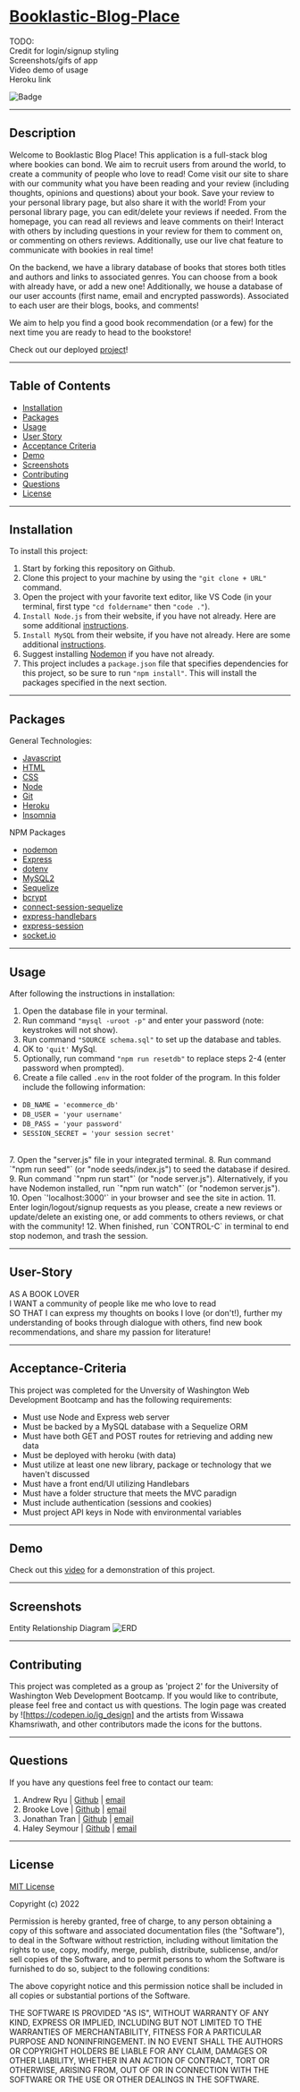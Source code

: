 # [Booklastic-Blog-Place](URL)

TODO: <br>
Credit for login/signup styling <br>
Screenshots/gifs of app <br>
Video demo of usage <br>
Heroku link <br>

![Badge](https://img.shields.io/badge/license-MIT-blue)

---
## Description

Welcome to Booklastic Blog Place! This application is a full-stack blog where bookies can bond. We aim to recruit users from around the world, to create a community of people who love to read! Come visit our site to share with our community what you have been reading and your review (including thoughts, opinions and questions) about your book. Save your review to your personal library page, but also share it with the world! From your personal library page, you can edit/delete your reviews if needed. From the homepage, you can read all reviews and leave comments on their! Interact with others by including questions in your review for them to comment on, or commenting on others reviews. Additionally, use our live chat feature to communicate with bookies in real time!

On the backend, we have a library database of books that stores both titles and authors and links to associated genres. You can choose from a book with already have, or add a new one! Additionally, we house a database of our user accounts (first name, email and encrypted passwords). Associated to each user are their blogs, books, and comments! 

We aim to help you find a good book recommendation (or a few) for the next time you are ready to head to the bookstore! 

Check out our deployed [project](https://fathomless-bastion-58602.herokuapp.com/)! 

---
## Table of Contents

* [Installation](#installation)
* [Packages](#packages)
* [Usage](#usage)
* [User Story](#user-story)
* [Acceptance Criteria](#acceptance-criteria)
* [Demo](#demo)
* [Screenshots](#screenshots)
* [Contributing](#contributing)
* [Questions](#questions)
* [License](#license)

---
## Installation

To install this project: 
1. Start by forking this repository on Github. 
2. Clone this project to your machine by using the `"git clone + URL"` command. 
3. Open the project with your favorite text editor, like VS Code (in your terminal, first type `"cd foldername"` then `"code ."`). 
4. `Install Node.js` from their website, if you have not already. Here are some additional [instructions](https://coding-boot-camp.github.io/full-stack/nodejs/how-to-install-nodejs).
5. `Install MySQL` from their website, if you have not already. Here are some additional [instructions](https://coding-boot-camp.github.io/full-stack/mysql/mysql-installation-guide).
6. Suggest installing [Nodemon](https://www.npmjs.com/package/nodemon) if you have not already.
7. This project includes a `package.json` file that specifies dependencies for this project, so be sure to run `"npm install"`. This will install the packages specified in the next section. 

---
## Packages

General Technologies: 
- [Javascript](https://www.javascript.com/)
- [HTML](https://html.com/)
- [CSS](https://developer.mozilla.org/en-US/docs/Web/CSS)
- [Node](https://www.npmjs.com/package/node)
- [Git](https://git-scm.com/)
- [Heroku](https://www.heroku.com/)
- [Insomnia](https://insomnia.rest/)

NPM Packages
- [nodemon](https://www.npmjs.com/package/nodemon) 
- [Express](https://www.npmjs.com/package/express)
- [dotenv](https://www.npmjs.com/package/dotenv)
- [MySQL2](https://www.npmjs.com/package/mysql)
- [Sequelize](https://www.npmjs.com/package/sequelize)
- [bcrypt](https://www.npmjs.com/package/bcrypt)
- [connect-session-sequelize](https://www.npmjs.com/package/connect-session-sequelize)
- [express-handlebars](https://www.npmjs.com/package/express-handlebars)
- [express-session](https://www.npmjs.com/package/express-session)
- [socket.io](https://www.npmjs.com/package/socket.io)

---
## Usage

After following the instructions in installation:
1. Open the database file in your terminal. 
2. Run command `"mysql -uroot -p"` and enter your password (note: keystrokes will not show).
3. Run command `"SOURCE schema.sql"` to set up the database and tables.
4. OK to `'quit'` MySql.
5. Optionally, run command `"npm run resetdb"` to replace steps 2-4 (enter password when prompted).
6. Create a file called `.env` in the root folder of the program. In this folder include the following information: <br>
  - `DB_NAME = 'ecommerce_db'`
  - `DB_USER = 'your username'`
  - `DB_PASS = 'your password'`
  - `SESSION_SECRET = 'your session secret'`
<br>
7. Open the "server.js" file in your integrated terminal. 
8. Run command `"npm run seed"` (or "node seeds/index.js") to seed the database if desired.
9. Run command `"npm run start"` (or "node server.js"). Alternatively, if you have Nodemon installed, run `"npm run watch"` (or "nodemon server.js").
10. Open `'localhost:3000'` in your browser and see the site in action.
11. Enter login/logout/signup requests as you please, create a new reviews or update/delete an existing one, or add comments to others reviews, or chat with the community!
12. When finished, run `CONTROL-C` in terminal to end stop nodemon, and trash the session.

---
## User-Story

AS A BOOK LOVER <br>
I WANT a community of people like me who love to read <br>
SO THAT I can express my thoughts on books I love (or don't!), further my understanding of books through dialogue with others, find new book recommendations, and share my passion for literature!

---
## Acceptance-Criteria
This project was completed for the Unversity of Washington Web Development Bootcamp and has the following requirements:
- Must use Node and Express web server
- Must be backed by a MySQL database with a Sequelize ORM 
- Must have both GET and POST routes for retrieving and adding new data
- Must be deployed with heroku (with data)
- Must utilize at least one new library, package or technology that we haven't discussed
- Must have a front end/UI utilizing Handlebars
- Must have a folder structure that meets the MVC paradign
- Must include authentication (sessions and cookies)
- Must project API keys in Node with environmental variables

---
## Demo

Check out this [video](URL) for a demonstration of this project.

___
## Screenshots

Entity Relationship Diagram 
![ERD](./assets/screenshots/ERD.png)

---
## Contributing

This project was completed as a group as 'project 2' for the University of Washington Web Development Bootcamp. If you would like to contribute, please feel free and contact us with questions. The login page was created by ![https://codepen.io/ig_design] and the artists from Wissawa Khamsriwath, and other contributors made the icons for the buttons.

---
## Questions

If you have any questions feel free to contact our team:
1. Andrew Ryu | [Github](https://github.com/ryuandrew) | [email](andrewryu@outlook.com)
2. Brooke Love | [Github](https://github.com/brookelove) | [email](brookelovedevelops@outlook.com)
3. Jonathan Tran | [Github](https://github.com/JTreezy) | [email](digitalsigna@gmail.com)
4. Haley Seymour | [Github](https://github.com/hseymo) | [email](haleycseymour@comcast.net)


---
## License

[MIT License](./LICENSE) <br>

Copyright (c) 2022

Permission is hereby granted, free of charge, to any person obtaining a copy
of this software and associated documentation files (the "Software"), to deal
in the Software without restriction, including without limitation the rights
to use, copy, modify, merge, publish, distribute, sublicense, and/or sell
copies of the Software, and to permit persons to whom the Software is
furnished to do so, subject to the following conditions:

The above copyright notice and this permission notice shall be included in all
copies or substantial portions of the Software.

THE SOFTWARE IS PROVIDED "AS IS", WITHOUT WARRANTY OF ANY KIND, EXPRESS OR
IMPLIED, INCLUDING BUT NOT LIMITED TO THE WARRANTIES OF MERCHANTABILITY,
FITNESS FOR A PARTICULAR PURPOSE AND NONINFRINGEMENT. IN NO EVENT SHALL THE
AUTHORS OR COPYRIGHT HOLDERS BE LIABLE FOR ANY CLAIM, DAMAGES OR OTHER
LIABILITY, WHETHER IN AN ACTION OF CONTRACT, TORT OR OTHERWISE, ARISING FROM,
OUT OF OR IN CONNECTION WITH THE SOFTWARE OR THE USE OR OTHER DEALINGS IN THE
SOFTWARE.